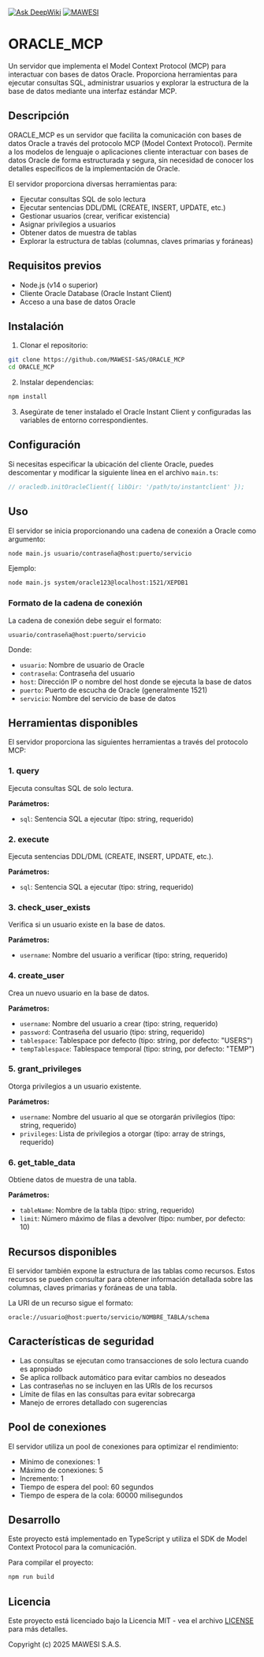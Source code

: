 [![Ask DeepWiki](https://deepwiki.com/badge.svg)](https://deepwiki.com/MAWESI-SAS/ORACLE_MCP)
[![MAWESI](https://static.wixstatic.com/shapes/8b0a46_bf3f136109004d1d96069b65223389d7.svg)](https://www.mawesi.net)

# ORACLE_MCP

Un servidor que implementa el Model Context Protocol (MCP) para interactuar con bases de datos Oracle. Proporciona herramientas para ejecutar consultas SQL, administrar usuarios y explorar la estructura de la base de datos mediante una interfaz estándar MCP.

## Descripción

ORACLE_MCP es un servidor que facilita la comunicación con bases de datos Oracle a través del protocolo MCP (Model Context Protocol). Permite a los modelos de lenguaje o aplicaciones cliente interactuar con bases de datos Oracle de forma estructurada y segura, sin necesidad de conocer los detalles específicos de la implementación de Oracle.

El servidor proporciona diversas herramientas para:
- Ejecutar consultas SQL de solo lectura
- Ejecutar sentencias DDL/DML (CREATE, INSERT, UPDATE, etc.)
- Gestionar usuarios (crear, verificar existencia)
- Asignar privilegios a usuarios
- Obtener datos de muestra de tablas
- Explorar la estructura de tablas (columnas, claves primarias y foráneas)

## Requisitos previos

- Node.js (v14 o superior)
- Cliente Oracle Database (Oracle Instant Client)
- Acceso a una base de datos Oracle

## Instalación

1. Clonar el repositorio:
```bash
git clone https://github.com/MAWESI-SAS/ORACLE_MCP
cd ORACLE_MCP
```

2. Instalar dependencias:
```bash
npm install
```

3. Asegúrate de tener instalado el Oracle Instant Client y configuradas las variables de entorno correspondientes.

## Configuración

Si necesitas especificar la ubicación del cliente Oracle, puedes descomentar y modificar la siguiente línea en el archivo `main.ts`:

```typescript
// oracledb.initOracleClient({ libDir: '/path/to/instantclient' });
```

## Uso

El servidor se inicia proporcionando una cadena de conexión a Oracle como argumento:

```bash
node main.js usuario/contraseña@host:puerto/servicio
```

Ejemplo:
```bash
node main.js system/oracle123@localhost:1521/XEPDB1
```

### Formato de la cadena de conexión

La cadena de conexión debe seguir el formato:
```
usuario/contraseña@host:puerto/servicio
```

Donde:
- `usuario`: Nombre de usuario de Oracle
- `contraseña`: Contraseña del usuario
- `host`: Dirección IP o nombre del host donde se ejecuta la base de datos
- `puerto`: Puerto de escucha de Oracle (generalmente 1521)
- `servicio`: Nombre del servicio de base de datos

## Herramientas disponibles

El servidor proporciona las siguientes herramientas a través del protocolo MCP:

### 1. query

Ejecuta consultas SQL de solo lectura.

**Parámetros:**
- `sql`: Sentencia SQL a ejecutar (tipo: string, requerido)

### 2. execute

Ejecuta sentencias DDL/DML (CREATE, INSERT, UPDATE, etc.).

**Parámetros:**
- `sql`: Sentencia SQL a ejecutar (tipo: string, requerido)

### 3. check_user_exists

Verifica si un usuario existe en la base de datos.

**Parámetros:**
- `username`: Nombre del usuario a verificar (tipo: string, requerido)

### 4. create_user

Crea un nuevo usuario en la base de datos.

**Parámetros:**
- `username`: Nombre del usuario a crear (tipo: string, requerido)
- `password`: Contraseña del usuario (tipo: string, requerido)
- `tablespace`: Tablespace por defecto (tipo: string, por defecto: "USERS")
- `tempTablespace`: Tablespace temporal (tipo: string, por defecto: "TEMP")

### 5. grant_privileges

Otorga privilegios a un usuario existente.

**Parámetros:**
- `username`: Nombre del usuario al que se otorgarán privilegios (tipo: string, requerido)
- `privileges`: Lista de privilegios a otorgar (tipo: array de strings, requerido)

### 6. get_table_data

Obtiene datos de muestra de una tabla.

**Parámetros:**
- `tableName`: Nombre de la tabla (tipo: string, requerido)
- `limit`: Número máximo de filas a devolver (tipo: number, por defecto: 10)

## Recursos disponibles

El servidor también expone la estructura de las tablas como recursos. Estos recursos se pueden consultar para obtener información detallada sobre las columnas, claves primarias y foráneas de una tabla.

La URI de un recurso sigue el formato:
```
oracle://usuario@host:puerto/servicio/NOMBRE_TABLA/schema
```

## Características de seguridad

- Las consultas se ejecutan como transacciones de solo lectura cuando es apropiado
- Se aplica rollback automático para evitar cambios no deseados
- Las contraseñas no se incluyen en las URIs de los recursos
- Límite de filas en las consultas para evitar sobrecarga
- Manejo de errores detallado con sugerencias

## Pool de conexiones

El servidor utiliza un pool de conexiones para optimizar el rendimiento:

- Mínimo de conexiones: 1
- Máximo de conexiones: 5
- Incremento: 1
- Tiempo de espera del pool: 60 segundos
- Tiempo de espera de la cola: 60000 milisegundos

## Desarrollo

Este proyecto está implementado en TypeScript y utiliza el SDK de Model Context Protocol para la comunicación.

Para compilar el proyecto:
```bash
npm run build
```

## Licencia

Este proyecto está licenciado bajo la Licencia MIT - vea el archivo [LICENSE](LICENSE) para más detalles.

Copyright (c) 2025 MAWESI S.A.S.
